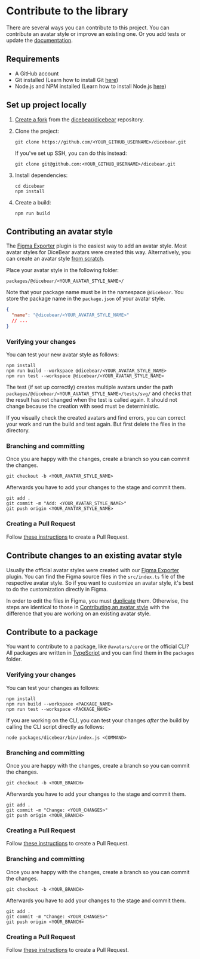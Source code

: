 # Contribute to the library

There are several ways you can contribute to this project. You can contribute an
avatar style or improve an existing one. Or you add tests or update the
[documentation](/guides/contribute-to-the-documentation).

## Requirements

- A GitHub account
- Git installed (Learn how to install Git
  [here](https://git-scm.com/book/en/v2/Getting-Started-Installing-Git))
- Node.js and NPM installed (Learn how to install Node.js
  [here](https://nodejs.org/en/download/))

## Set up project locally

1. [Create a fork](https://help.github.com/en/articles/fork-a-repo) from the
   [dicebear/dicebear](https://github.com/dicebear/dicebear) repository.

2. Clone the project:

   ```
   git clone https://github.com/<YOUR_GITHUB_USERNAME>/dicebear.git
   ```

   If you've set up SSH, you can do this instead:

   ```
   git clone git@github.com:<YOUR_GITHUB_USERNAME>/dicebear.git
   ```

3. Install dependencies:

   ```
   cd dicebear
   npm install
   ```

4. Create a build:

   ```
   npm run build
   ```

## Contributing an avatar style

The [Figma Exporter](/guides/create-an-avatar-style-with-figma) plugin is the
easiest way to add an avatar style. Most avatar styles for DiceBear avatars were
created this way. Alternatively, you can create an avatar style
[from scratch](/guides/create-an-avatar-style-from-scratch).

Place your avatar style in the following folder:

```
packages/@dicebear/<YOUR_AVATAR_STYLE_NAME>/
```

Note that your package name must be in the namespace `@dicebear`. You store the
package name in the `package.json` of your avatar style.

```json
{
  "name": "@dicebear/<YOUR_AVATAR_STYLE_NAME>"
  // ...
}
```

### Verifying your changes

You can test your new avatar style as follows:

```
npm install
npm run build --workspace @dicebear/<YOUR_AVATAR_STYLE_NAME>
npm run test --workspace @dicebear/<YOUR_AVATAR_STYLE_NAME>
```

The test (if set up correctly) creates multiple avatars under the path
`packages/@dicebear/<YOUR_AVATAR_STYLE_NAME>/tests/svg/` and checks that the
result has not changed when the test is called again. It should not change
because the creation with seed must be deterministic.

If you visually check the created avatars and find errors, you can correct your
work and run the build and test again. But first delete the files in the
directory.

### Branching and committing

Once you are happy with the changes, create a branch so you can commit the
changes.

```
git checkout -b <YOUR_AVATAR_STYLE_NAME>
```

Afterwards you have to add your changes to the stage and commit them.

```
git add .
git commit -m "Add: <YOUR_AVATAR_STYLE_NAME>"
git push origin <YOUR_AVATAR_STYLE_NAME>
```

### Creating a Pull Request

Follow
[these instructions](https://docs.github.com/en/github/collaborating-with-pull-requests/proposing-changes-to-your-work-with-pull-requests/creating-a-pull-request-from-a-fork)
to create a Pull Request.

## Contribute changes to an existing avatar style

Usually the official avatar styles were created with our
[Figma Exporter](/guides/create-an-avatar-style-with-figma) plugin. You can find
the Figma source files in the `src/index.ts` file of the respective avatar
style. So if you want to customize an avatar style, it's best to do the
customization directly in Figma.

In order to edit the files in Figma, you must
[duplicate](https://help.figma.com/hc/en-us/articles/360038511533-Duplicate-files)
them. Otherwise, the steps are identical to those in
[Contributing an avatar style](#contributing-an-avatar-style) with the
difference that you are working on an existing avatar style.

## Contribute to a package

You want to contribute to a package, like `@avatars/core` or the official CLI?
All packages are written in [TypeScript](https://www.typescriptlang.org/) and
you can find them in the `packages` folder.

### Verifying your changes

You can test your changes as follows:

```
npm install
npm run build --workspace <PACKAGE_NAME>
npm run test --workspace <PACKAGE_NAME>
```

If you are working on the CLI, you can test your changes _after_ the build by
calling the CLI script directly as follows:

```
node packages/dicebear/bin/index.js <COMMAND>
```

### Branching and committing

Once you are happy with the changes, create a branch so you can commit the
changes.

```
git checkout -b <YOUR_BRANCH>
```

Afterwards you have to add your changes to the stage and commit them.

```
git add .
git commit -m "Change: <YOUR_CHANGES>"
git push origin <YOUR_BRANCH>
```

### Creating a Pull Request

Follow
[these instructions](https://docs.github.com/en/github/collaborating-with-pull-requests/proposing-changes-to-your-work-with-pull-requests/creating-a-pull-request-from-a-fork)
to create a Pull Request.

### Branching and committing

Once you are happy with the changes, create a branch so you can commit the
changes.

```
git checkout -b <YOUR_BRANCH>
```

Afterwards you have to add your changes to the stage and commit them.

```
git add .
git commit -m "Change: <YOUR_CHANGES>"
git push origin <YOUR_BRANCH>
```

### Creating a Pull Request

Follow
[these instructions](https://docs.github.com/en/github/collaborating-with-pull-requests/proposing-changes-to-your-work-with-pull-requests/creating-a-pull-request-from-a-fork)
to create a Pull Request.
